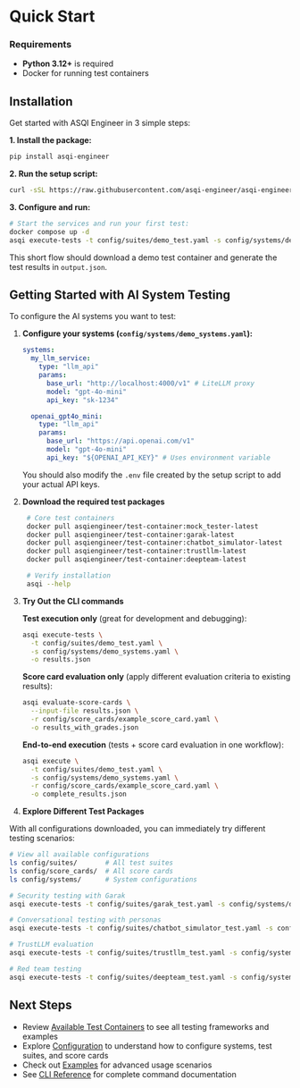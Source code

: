# Quick Start

### Requirements

- **Python 3.12+** is required
- Docker for running test containers

## Installation

Get started with ASQI Engineer in 3 simple steps:

**1. Install the package:**

```bash
pip install asqi-engineer
```

**2. Run the setup script:**

```bash
curl -sSL https://raw.githubusercontent.com/asqi-engineer/asqi-engineer/main/setup.sh | bash
```

**3. Configure and run:**

```bash
# Start the services and run your first test:
docker compose up -d
asqi execute-tests -t config/suites/demo_test.yaml -s config/systems/demo_systems.yaml
```

This short flow should download a demo test container and generate the test results in `output.json`.

## Getting Started with AI System Testing

To configure the AI systems you want to test:

1. **Configure your systems (`config/systems/demo_systems.yaml`):**

   ```yaml
   systems:
     my_llm_service:
       type: "llm_api"
       params:
         base_url: "http://localhost:4000/v1" # LiteLLM proxy
         model: "gpt-4o-mini"
         api_key: "sk-1234"

     openai_gpt4o_mini:
       type: "llm_api"
       params:
         base_url: "https://api.openai.com/v1"
         model: "gpt-4o-mini"
         api_key: "${OPENAI_API_KEY}" # Uses environment variable
   ```

   You should also modify the `.env` file created by the setup script to add your actual API keys.

2. **Download the required test packages**

   ```bash
    # Core test containers
    docker pull asqiengineer/test-container:mock_tester-latest
    docker pull asqiengineer/test-container:garak-latest
    docker pull asqiengineer/test-container:chatbot_simulator-latest
    docker pull asqiengineer/test-container:trustllm-latest
    docker pull asqiengineer/test-container:deepteam-latest

    # Verify installation
    asqi --help
    ```

3. **Try Out the CLI commands**

    **Test execution only** (great for development and debugging):
    ```bash
    asqi execute-tests \
      -t config/suites/demo_test.yaml \
      -s config/systems/demo_systems.yaml \
      -o results.json
    ```

    **Score card evaluation only** (apply different evaluation criteria to existing results):
    ```bash
    asqi evaluate-score-cards \
      --input-file results.json \
      -r config/score_cards/example_score_card.yaml \
      -o results_with_grades.json
    ```

    **End-to-end execution** (tests + score card evaluation in one workflow):
    ```bash
    asqi execute \
      -t config/suites/demo_test.yaml \
      -s config/systems/demo_systems.yaml \
      -r config/score_cards/example_score_card.yaml \
      -o complete_results.json
    ```

4. **Explore Different Test Packages**

With all configurations downloaded, you can immediately try different testing scenarios:

  ```bash
  # View all available configurations
  ls config/suites/       # All test suites
  ls config/score_cards/  # All score cards  
  ls config/systems/      # System configurations

  # Security testing with Garak
  asqi execute-tests -t config/suites/garak_test.yaml -s config/systems/demo_systems.yaml

  # Conversational testing with personas  
  asqi execute-tests -t config/suites/chatbot_simulator_test.yaml -s config/systems/demo_systems.yaml

  # TrustLLM evaluation
  asqi execute-tests -t config/suites/trustllm_test.yaml -s config/systems/demo_systems.yaml

  # Red team testing
  asqi execute-tests -t config/suites/deepteam_test.yaml -s config/systems/demo_systems.yaml
  ```

## Next Steps

- Review [Available Test Containers](test-containers.md) to see all testing frameworks and examples
- Explore [Configuration](configuration.md) to understand how to configure systems, test suites, and score cards
- Check out [Examples](examples.md) for advanced usage scenarios
- See [CLI Reference](cli.rst) for complete command documentation
